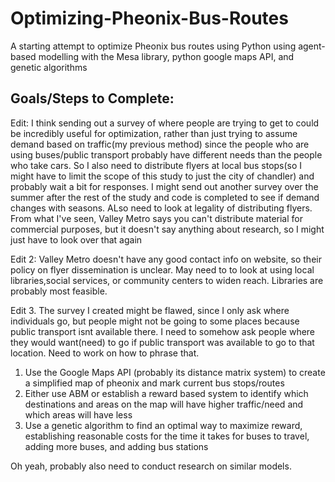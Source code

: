 # Optimizing-Pheonix-Bus-Routes

A starting attempt to optimize Pheonix bus routes using Python using agent-based modelling with the Mesa library, python google maps API, and genetic algorithms

## Goals/Steps to Complete:

Edit: I think sending out a survey of where people are trying to get to could be incredibly useful for optimization, rather than just trying to assume demand based on traffic(my previous method) since the people who are using buses/public transport probably have different needs than the people who take cars. So I also need to distribute flyers at local bus stops(so I might have to limit the scope of this study to just the city of chandler) and probably wait a bit for responses. I might send out another survey over the summer after the rest of the study and code is completed to see if demand changes with seasons. ALso need to look at legality of distributing flyers. From what I've seen, Valley Metro says you can't distribute material for commercial purposes, but it doesn't say anything about research, so I might just have to look over that again

Edit 2: Valley Metro doesn't have any good contact info on website, so their policy on flyer dissemination is unclear. May need to to look at using local libraries,social services, or community centers to widen reach. Libraries are probably most feasible.

Edit 3. The survey I created might be flawed, since I only ask where individuals go, but people might not be going to some places because public transport isnt available there. I need to somehow ask people where they would want(need) to go if public transport was available to go to that location. Need to work on how to phrase that.

1. Use the Google Maps API (probably its distance matrix system) to create a simplified map of pheonix and mark current bus stops/routes
2. Either use ABM or establish a reward based system to identify which destinations and areas on the map will have higher traffic/need and which areas will have less
3. Use a genetic algorithm to find an optimal way to maximize reward, establishing reasonable costs for the time it takes for buses to travel, adding more buses, and adding bus stations

Oh yeah, probably also need to conduct research on similar models.
